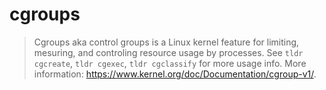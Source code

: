 # cgroups

> Cgroups aka control groups is a Linux kernel feature for limiting, mesuring, and controling resource usage by processes.
> See `tldr cgcreate`, `tldr cgexec`, `tldr cgclassify` for more usage info.
> More information: <https://www.kernel.org/doc/Documentation/cgroup-v1/>.
